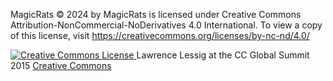 MagicRats © 2024 by MagicRats is licensed under Creative Commons Attribution-NonCommercial-NoDerivatives 4.0 International. To view a copy of this license, visit https://creativecommons.org/licenses/by-nc-nd/4.0/


<div about="<LINK TO MEDIAFILE>">
          <a rel="license" href="https://creativecommons.org/licenses/by/3.0/" >
            <img alt="Creative Commons License" style="border-width:0" 
              src="https://i.creativecommons.org/l/by/3.0/88x31.png" />
          </a>
          <span xmlns:dct="http://purl.org/dc/terms/" property="dct:title">
            Lawrence Lessig at the CC Global Summit 2015
          </span>
          <a xmlns:cc="https://creativecommons.org/ns#" 
          href="https://vimeo.com/143427866"
          property="cc:attributionName
          rel="cc:attributionURL">
            Creative Commons
          </a>
        </div>
